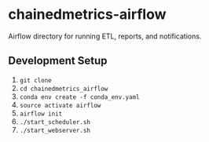# chainedmetrics-airflow
Airflow directory for running ETL, reports, and notifications. 

## Development Setup
1. ```git clone```
2. ```cd chainedmetrics_airflow```
3. ```conda env create -f conda_env.yaml```
4. ```source activate airflow```
5. ```airflow init```
6. ```./start_scheduler.sh```
7. ```./start_webserver.sh```

